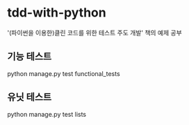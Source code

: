 # tdd-with-python

'(파이썬을 이용한)클린 코드를 위한 테스트 주도 개발' 책의 예제 공부

## 기능 테스트
python manage.py test functional_tests

## 유닛 테스트
python manage.py test lists
